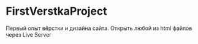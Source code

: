# FirstVerstkaProject
Первый опыт вёрстки и дизайна сайта. Открыть любой из html файлов через Live Server

